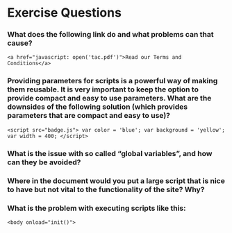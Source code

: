 # Exercise Questions

### What does the following link do and what problems can that cause?

```
<a href="javascript: open('tac.pdf')">Read our Terms and Conditions</a>
```


### Providing parameters for scripts is a powerful way of making them reusable. It is very important to keep the option to provide compact and easy to use parameters. What are the downsides of the following solution (which provides parameters that are compact and easy to use)?

```
<script src="badge.js"> var color = 'blue'; var background = 'yellow'; var width = 400; </script>
```

### What is the issue with so called “global variables”, and how can they be avoided?

### Where in the document would you put a large script that is nice to have but not vital to the functionality of the site? Why?

### What is the problem with executing scripts like this:

```
<body onload="init()">
```